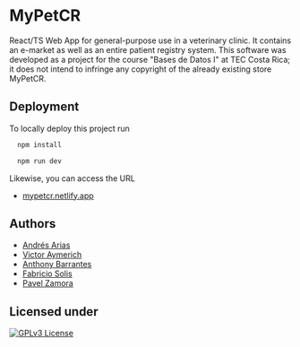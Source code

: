 
# MyPetCR

React/TS Web App for general-purpose use in a veterinary clinic. It contains an e-market as well as an entire patient registry system. This software was developed as a project for the course "Bases de Datos I" at TEC Costa Rica; it does not intend to infringe any copyright of the already existing store MyPetCR.


## Deployment

To locally deploy this project run

```bash
  npm install
```

```bash
  npm run dev
```

Likewise, you can access the URL

- [mypetcr.netlify.app](https://mypetcr.netlify.app)
## Authors

- [Andrés Arias](https://github.com/andco97)
- [Victor Aymerich](https://github.com/ZunZun77)
- [Anthony Barrantes](https://github.com/tonybarr1611)
- [Fabricio Solis](https://github.com/sfabricito)
- [Pavel Zamora](https://github.com/PavelCA04)


## Licensed under

[![GPLv3 License](https://img.shields.io/badge/License-GPL%20v3-yellow.svg)](https://opensource.org/licenses/)
